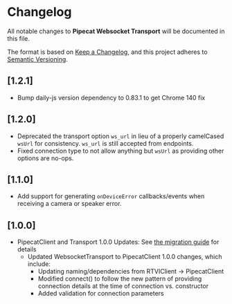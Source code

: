 # Changelog

All notable changes to **Pipecat Websocket Transport** will be documented in this file.

The format is based on [Keep a Changelog](https://keepachangelog.com/en/1.0.0/),
and this project adheres to [Semantic Versioning](https://semver.org/spec/v2.0.0.html).

## [1.2.1]

- Bump daily-js version dependency to 0.83.1 to get Chrome 140 fix

## [1.2.0]

- Deprecated the transport option `ws_url` in lieu of a properly camelCased `wsUrl` for consistency. `ws_url` is still accepted from endpoints.
- Fixed connection type to not allow anything but `wsUrl` as providing other options are no-ops.

## [1.1.0]

- Add support for generating `onDeviceError` callbacks/events when receiving a camera or speaker error.

## [1.0.0]

- PipecatClient and Transport 1.0.0 Updates:
  See [the migration guide](https://docs.pipecat.ai/client/js/migration-guide) for details
  - Updated WebsocketTransport to PipecatClient 1.0.0 changes, which include:
    - Updating naming/dependencies from RTVIClient -> PipecatClient
    - Modified connect() to follow the new pattern of providing connection details at the time of connection vs. constructor
    - Added validation for connection parameters
 
